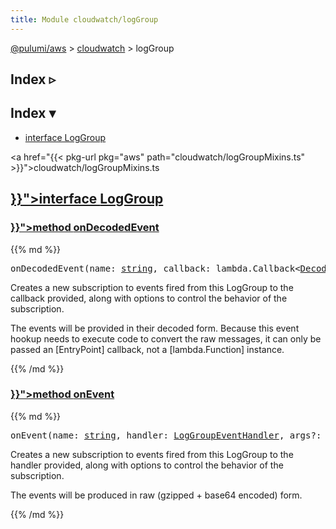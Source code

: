 ```yaml
---
title: Module cloudwatch/logGroup
---
```


<!-- WARNING: this page was generated by a tool. Do not edit it by hand. -->
<!-- To change it, please see https://github.com/pulumi/docs/tree/master/tools/tscdocgen. -->

<a href="../../">@pulumi/aws</a> &gt; <a href="../">cloudwatch</a> &gt; logGroup

<div class="toggleVisible">
<div class="collapsed">
<h2 class="pdoc-module-header toggleButton" title="Click to show Index">Index ▹</h2>
</div>
<div class="expanded">
<h2 class="pdoc-module-header toggleButton" title="Click to hide Index">Index ▾</h2>
<div class="pdoc-module-contents">
<ul>
<li><a href="#LogGroup">interface LogGroup</a></li>
</ul>

<a href="{{< pkg-url pkg="aws" path="cloudwatch/logGroupMixins.ts" >}}">cloudwatch/logGroupMixins.ts</a> 
</div>
</div>
</div>


<h2 class="pdoc-module-header" id="LogGroup">
<a class="pdoc-member-name" href="{{< pkg-url pkg="aws" path="cloudwatch/logGroupMixins.ts#L115" >}}">interface <b>LogGroup</b></a>
</h2>
<div class="pdoc-module-contents">
<h3 class="pdoc-member-header" id="LogGroup-onDecodedEvent">
<a class="pdoc-child-name" href="{{< pkg-url pkg="aws" path="cloudwatch/logGroupMixins.ts#L133" >}}">method <b>onDecodedEvent</b></a>
</h3>
<div class="pdoc-member-contents">
{{% md %}}

<pre class="highlight"><span class='kd'></span>onDecodedEvent(name: <span class='kd'><a href='https://developer.mozilla.org/en-US/docs/Web/JavaScript/Reference/Global_Objects/String'>string</a></span>, callback: lambda.Callback&lt;<a href='#DecodedLogGroupEvent'>DecodedLogGroupEvent</a>, <span class='kd'><a href='https://www.typescriptlang.org/docs/handbook/basic-types.html#void'>void</a></span>&gt;, args?: <a href='#LogGroupEventSubscriptionArgs'>LogGroupEventSubscriptionArgs</a>, opts?: <a href='/docs/reference/pkg/nodejs/pulumi/pulumi/#ComponentResourceOptions'>pulumi.ComponentResourceOptions</a>): <a href='#LogGroupEventSubscription'>LogGroupEventSubscription</a></pre>


Creates a new subscription to events fired from this LogGroup to the callback provided,
along with options to control the behavior of the subscription.

The events will be provided in their decoded form.  Because this event hookup needs to
execute code to convert the raw messages, it can only be passed an [EntryPoint] callback,
not a [lambda.Function] instance.

{{% /md %}}
</div>
<h3 class="pdoc-member-header" id="LogGroup-onEvent">
<a class="pdoc-child-name" href="{{< pkg-url pkg="aws" path="cloudwatch/logGroupMixins.ts#L122" >}}">method <b>onEvent</b></a>
</h3>
<div class="pdoc-member-contents">
{{% md %}}

<pre class="highlight"><span class='kd'></span>onEvent(name: <span class='kd'><a href='https://developer.mozilla.org/en-US/docs/Web/JavaScript/Reference/Global_Objects/String'>string</a></span>, handler: <a href='#LogGroupEventHandler'>LogGroupEventHandler</a>, args?: <a href='#LogGroupEventSubscriptionArgs'>LogGroupEventSubscriptionArgs</a>, opts?: <a href='/docs/reference/pkg/nodejs/pulumi/pulumi/#ComponentResourceOptions'>pulumi.ComponentResourceOptions</a>): <a href='#LogGroupEventSubscription'>LogGroupEventSubscription</a></pre>


Creates a new subscription to events fired from this LogGroup to the handler provided,
along with options to control the behavior of the subscription.

The events will be produced in raw (gzipped + base64 encoded) form.

{{% /md %}}
</div>
</div>
